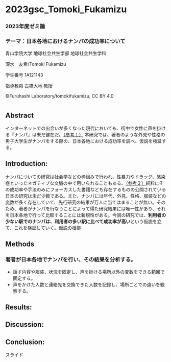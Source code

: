 # 2023gsc_Tomoki_Fukamizu
### 2023年度ゼミ論
### テーマ：日本各地におけるナンパの成功率について
青山学院大学 地球社会共生学部 地球社会共生学科

深水　友希/Tomoki Fukamizu

学生番号 1A121143

指導教員 古橋大地 教授

©︎Furuhashi Laboratory/tomokifukamizu, CC BY 4.0

# 
## 


## Abstract
インターネットでの出会いが多くなった現代においても、街中で女性に声を掛ける『ナンパ』は未だ健在だ。[（参考１）](https://github.com/furuhashilab/2023gsc_Tomoki_Fukamizu/issues/5#issue-2116262922)
本研究では、著者のような外見や性格の男子大学生がナンパをする際の、日本各地における成功率を調べ、仮説を検証する。

## Introduction:
ナンパについての研究は社会学などの枠組みで行われ、性暴力やドラッグ、感染症といったネガティブな文脈の中で用いられることもある。[（参考２）](https://github.com/furuhashilab/2023gsc_Tomoki_Fukamizu/issues/6#issue-2116278621)純粋にその成功率や手法のみにフォーカスした書籍なども存在するものの公開されている日本の研究は未だ少数である。また、ナンパには年代、外見、性格、服装などの変数が多く存在していて、先行研究の結果が万人に当てはまることが無い。そのため、著者がナンパを行なうことによって得た研究結果には唯一性があり、それを日本各地で行って比較することには新規性がある。今回の研究では、**利用者の少ない駅でのナンパは、利用者の多い駅に比べて成功率が高い**という仮説を立て、これを検証していく。[仮説の根拠](https://github.com/furuhashilab/2023gsc_Tomoki_Fukamizu/issues/7#issue-2116472461)


## Methods

### 著者が日本各地でナンパを行い、その結果を分析する。
   - 話す内容や服装、状況を固定し、声を掛ける場所以外の変数をできる範囲で固定する。
   - 声をかけた人数と連絡先を交換できた人数を記録し、場所ごとでの違いを観察する。


## Results:



## Discussion:


## Conclusion:


スライド

